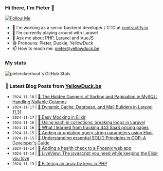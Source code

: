 ### Hi there, I'm Pieter 👋  
[![Follow Me](https://img.shields.io/github/followers/pieterclaerhout?label=Follow&style=social)](https://github.com/pieterclaerhout)

- 🏢 I'm working as a senior backend developer / CTO at [contractify.io](https://contractify.io)
- 🌱 I’m currently playing around with Laravel
- 💬 Ask me about [PHP](https://php.net), [Laravel](http://laravel.com) and [VueJS](https://vuejs.org)
- 😄 Pronouns: Pieter, Duckie, YellowDuck
- 📫 How to reach me: pieter@yellowduck.be

### My stats

![pieterclaerhout's GitHub Stats](https://github-readme-stats.vercel.app/api?username=pieterclaerhout&show_icons=true&count_private=true&line_height=40)

### 📩 Latest Blog Posts from [YellowDuck.be](https://www.yellowduck.be/)
<!-- BLOG-POST-LIST:START -->
- `2024-11-18` | [🐥 The Hidden Dangers of Sorting and Pagination in MySQL: Handling Nullable Columns](https://www.yellowduck.be/posts/the-hidden-dangers-of-sorting-and-pagination-in-mysql-handling-nullable-columns)  
- `2024-11-17` | [🔗 Dynamic Cache, Database, and Mail Builders in Laravel 11.31](https://www.yellowduck.be/posts/dynamic-cache-database-and-mail-builders-in-laravel-11-31)  
- `2024-11-17` | [🔗 Easy Mocking in Elixir](https://www.yellowduck.be/posts/easy-mocking-in-elixir)  
- `2024-11-16` | [🐥 Using each in collections: breaking loops in Laravel](https://www.yellowduck.be/posts/using-each-in-collections-breaking-loops-in-laravel)  
- `2024-11-16` | [🔗 What I learned from tracking 443 SaaS pricing pages](https://www.yellowduck.be/posts/what-i-learned-from-tracking-443-saas-pricing-pages)  
- `2024-11-15` | [🐥 Adding or updating query string parameters using Elixir](https://www.yellowduck.be/posts/adding-or-updating-query-string-parameters-using-elixir)  
- `2024-11-15` | [🔗 Understanding essential SOLID Principles in OOP: A Developer&#39;s Guide](https://www.yellowduck.be/posts/understanding-essential-solid-principles-in-oop-a-developers-guide-curiosum)  
- `2024-11-14` | [🐥 Adding a health check to a Phoenix web app](https://www.yellowduck.be/posts/adding-a-health-check-to-a-phoenix-web-app)  
- `2024-11-14` | [🔗 LiveView: The javascript you need while keeping the Elixir you love](https://www.yellowduck.be/posts/elixirconf-2023-chris-nelson-liveview-the-javascript-you-need-while-keeping-the-elixir-you-love)  
- `2024-11-13` | [🐥 Filtering an array by keys in PHP](https://www.yellowduck.be/posts/filtering-an-array-by-keys-in-php)  

<!-- BLOG-POST-LIST:END -->
